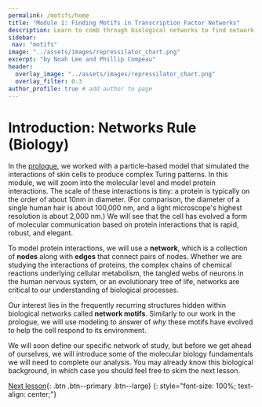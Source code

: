 ```yaml
---
permalink: /motifs/home
title: "Module 1: Finding Motifs in Transcription Factor Networks"
description: Learn to comb through biological networks to find network "motifs" that have evolved to occur surprisingly often and drive cellular processes.
sidebar:
 nav: "motifs"
image: "../assets/images/repressilator_chart.png"
excerpt: "by Noah Lee and Phillip Compeau"
header:
  overlay_image: "../assets/images/repressilator_chart.png"
  overlay_filter: 0.3
author_profile: true # add author to page
---
```


# Introduction: Networks Rule (Biology)

In the [prologue](../prologue), we worked with a particle-based model that simulated the interactions of skin cells to produce complex Turing patterns. In this module, we will zoom into the molecular level and model protein interactions. The scale of these interactions is tiny: a protein is typically on the order of about 10nm in diameter. (For comparison, the diameter of a single human hair is about 100,000 nm, and a light microscope's highest resolution is about 2,000 nm.) We will see that the cell has evolved a form of molecular communication based on protein interactions that is rapid, robust, and elegant.

To model protein interactions, we will use a  **network**, which is a collection of **nodes** along with **edges** that connect pairs of nodes. Whether we are studying the interactions of proteins, the complex chains of chemical reactions underlying cellular metabolism, the tangled webs of neurons in the human nervous system, or an evolutionary tree of life, networks are critical to our understanding of biological processes.

Our interest lies in the frequently recurring structures hidden within biological networks called **network motifs**. Similarly to our work in the prologue, we will use modeling to answer of *why* these motifs have evolved to help the cell respond to its environment.

We will soon define our specific network of study, but before we get ahead of ourselves, we will introduce some of the molecular biology fundamentals we will need to complete our analysis. You may already know this biological background, in which case you should feel free to skim the next lesson.

[Next lesson](transcription){: .btn .btn--primary .btn--large}
{: style="font-size: 100%; text-align: center;"}

[^neuralNetwork]: An, Hongyu. (2017). Opportunities and challenges on nanoscale 3D neuromorphic computing system. 10.1109/ISEMC.2017.8077906.
[^metabolicNetwork]: Colombie, Sophie & Nazaret, Christine & Bénard, Camille & Biais, Benoit & Mengin, Virginie & Solé, Marion & Fouillen, Laetitia & Dieuaide‐Noubhani, Martine & Mazat, Jean-Pierre & Beauvoit, Bertrand & Gibon, Yves. (2014). Modelling central metabolic fluxes by constraint-based optimization reveals metabolic reprogramming of developing Solanum lycopersicum (tomato) fruit. The Plant Journal. 81. 10.1111/tpj.12685.
[^PPInetwork]: Ramage, Holly & Kumar, Gagandeep & Verschueren, Erik & Johnson, Jeffrey & Dollen, John & Johnson, Tasha & Newton, Billy & Shah, Priya & Horner, Julie & Krogan, Nevan & Ott, Melanie. (2015). A Combined Proteomics/Genomics Approach Links Hepatitis C Virus Infection with Nonsense-Mediated mRNA Decay. Molecular cell. 57. 329-340. 10.1016/j.molcel.2014.12.028

